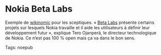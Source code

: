 # Nokia Beta Labs

Exemple de [wikinomic](/2007/01/09/wikinomics/) pour les sceptiques. « [Beta Labs](http://www.nokia.com/betalabs) présente certains projets sur lesquels Nokia travaille et il aide les utilisateurs à définir leur développement futur », explique Tero Ojanperä, le directeur technologique de Nokia. Ce n’est pas 100 % open mais ça va dans le bon sens.

Tags: noepub